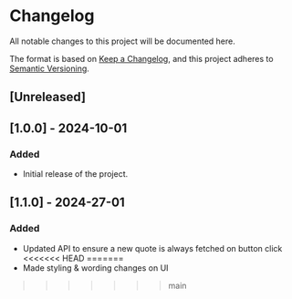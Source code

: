 # Changelog

All notable changes to this project will be documented here.

The format is based on [Keep a Changelog](https://keepachangelog.com/en/1.0.0/), and this project adheres to [Semantic Versioning](https://semver.org/).

## [Unreleased]

## [1.0.0] - 2024-10-01

### Added

- Initial release of the project.

## [1.1.0] - 2024-27-01

### Added

- Updated API to ensure a new quote is always fetched on button click
<<<<<<< HEAD
=======
- Made styling & wording changes on UI
>>>>>>> main
